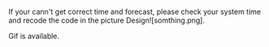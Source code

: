 If your cann't get correct time and forecast, please check your system time and recode the code in the picture
Design![somthing.png].

Gif is available.